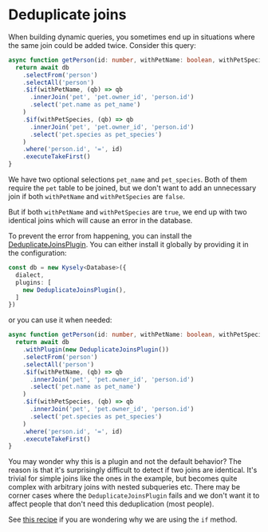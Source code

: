 # Deduplicate joins

When building dynamic queries, you sometimes end up in situations where the same join
could be added twice. Consider this query:

```ts
async function getPerson(id: number, withPetName: boolean, withPetSpecies: boolean) {
  return await db
    .selectFrom('person')
    .selectAll('person')
    .$if(withPetName, (qb) => qb
      .innerJoin('pet', 'pet.owner_id', 'person.id')
      .select('pet.name as pet_name')
    )
    .$if(withPetSpecies, (qb) => qb
      .innerJoin('pet', 'pet.owner_id', 'person.id')
      .select('pet.species as pet_species')
    )
    .where('person.id', '=', id)
    .executeTakeFirst()
}
```

We have two optional selections `pet_name` and `pet_species`. Both of them require
the `pet` table to be joined, but we don't want to add an unnecessary join if both
`withPetName` and `withPetSpecies` are `false`.

But if both `withPetName` and `withPetSpecies` are `true`, we end up with two identical
joins which will cause an error in the database.

To prevent the error from happening, you can install the 
[DeduplicateJoinsPlugin](https://koskimas.github.io/kysely/classes/DeduplicateJoinsPlugin.html).
You can either install it globally by providing it in the configuration:

```ts
const db = new Kysely<Database>({
  dialect,
  plugins: [
    new DeduplicateJoinsPlugin(),
  ]
})
```

or you can use it when needed:

```ts
async function getPerson(id: number, withPetName: boolean, withPetSpecies: boolean) {
  return await db
    .withPlugin(new DeduplicateJoinsPlugin())
    .selectFrom('person')
    .selectAll('person')
    .$if(withPetName, (qb) => qb
      .innerJoin('pet', 'pet.owner_id', 'person.id')
      .select('pet.name as pet_name')
    )
    .$if(withPetSpecies, (qb) => qb
      .innerJoin('pet', 'pet.owner_id', 'person.id')
      .select('pet.species as pet_species')
    )
    .where('person.id', '=', id)
    .executeTakeFirst()
}
```

You may wonder why this is a plugin and not the default behavior? The reason is that it's surprisingly
difficult to detect if two joins are identical. It's trivial for simple joins like the ones in the
example, but becomes quite complex with arbitrary joins with nested subqueries etc. There may be
corner cases where the `DeduplicateJoinsPlugin` fails and we don't want it to affect people that
don't need this deduplication (most people).

See [this recipe](https://github.com/koskimas/kysely/tree/master/recipes/conditional-selects.md)
if you are wondering why we are using the `if` method.

